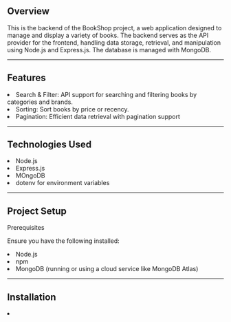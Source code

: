 <h2>Overview</h2>
<p>This is the backend of the BookShop project, a web application designed to manage and display a variety of books. The backend serves as the API provider for the frontend, handling data storage, retrieval, and manipulation using Node.js and Express.js. The database is managed with MongoDB.</p>
<hr/>
<h2>Features</h2>
<li>Search & Filter: API support for searching and filtering books by categories and brands.</li>
<li>Sorting: Sort books by price or recency.</li>
<li>Pagination: Efficient data retrieval with pagination support </li>
<hr/>
<h2>Technologies Used</h2>
<li>Node.js</li>
<li>Express.js</li>
<li>MOngoDB</li>
<li>dotenv for environment variables</li>
<hr/>
<h2>Project Setup</h2>
<p>Prerequisites</p>
<p>Ensure you have the following installed:</p>
<li>Node.js</li>
<li>npm</li>
<li>MongoDB (running or using a cloud service like MongoDB Atlas)</li>
<hr/>
<h2>Installation</h2>
<p></p>
<li></li>
<h2></h2>
<p></p>
